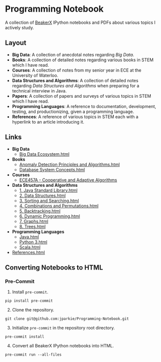 # Programming Notebook

A collection of [BeakerX](http://beakerx.com/) IPython notebooks and PDFs about various topics I actively study.

## Layout

- **Big Data**: A collection of anecdotal notes regarding *Big Data*.
- **Books**: A collection of detailed notes regarding various books in STEM which I have read.
- **Courses**: A collection of notes from my senior year in ECE at the University of Waterloo.
- **Data Structures and Algorithms**: A collection of detailed notes regarding *Data Structures and Algorithms* when preparing for a technical interview in Java.
- **Papers**: A collection of papers and surveys of various topics in STEM which I have read.
- **Programming Languages**: A reference to documentation, development, testing, and productionizing, given a programming language.
- **References**: A reference of various topics in STEM each with a hyperlink to an article introducing it.

## Links

- **Big Data**
	- [Big Data Ecosystem.html](http://jacobpark.me/Programming-Notebook/Big%20Data/Big%20Data%20Ecosystem.html)
- **Books**
	- [Anomaly Detection Principles and Algorithms.html](http://jacobpark.me/Programming-Notebook/Books/Anomaly%20Detection%20Principles%20and%20Algorithms/Anomaly%20Detection%20Principles%20and%20Algorithms.html)
	- [Database System Concepts.html](http://jacobpark.me/Programming-Notebook/Books/Database%20System%20Concepts/Database%20System%20Concepts.html)
- **Courses**
	- [ECE457A - Cooperative and Adaptive Algorithms](http://jacobpark.me/Programming-Notebook/Courses/ECE457A/ECE457A%20Notes.html)
- **Data Structures and Algorithms**
	- [1\. Java Standard Library.html](http://jacobpark.me/Programming-Notebook/Data%20Structures%20and%20Algorithms/1.%20Java%20Standard%20Library.html)
	- [2\. Data Structures.html](http://jacobpark.me/Programming-Notebook/Data%20Structures%20and%20Algorithms/2.%20Data%20Structures.html)
	- [3\. Sorting and Searching.html](http://jacobpark.me/Programming-Notebook/Data%20Structures%20and%20Algorithms/3.%20Sorting%20and%20Searching.html)
	- [4\. Combinations and Permutations.html](http://jacobpark.me/Programming-Notebook/Data%20Structures%20and%20Algorithms/4.%20Combinations%20and%20Permutations.html)
	- [5\. Backtracking.html](http://jacobpark.me/Programming-Notebook/Data%20Structures%20and%20Algorithms/5.%20Backtracking.html)
	- [6\. Dynamic Programming.html](http://jacobpark.me/Programming-Notebook/Data%20Structures%20and%20Algorithms/6.%20Dynamic%20Programming.html)
	- [7\. Graphs.html](http://jacobpark.me/Programming-Notebook/Data%20Structures%20and%20Algorithms/7.%20Graphs.html)
	- [8\. Trees.html](http://jacobpark.me/Programming-Notebook/Data%20Structures%20and%20Algorithms/8.%20Trees.html)
- **Programming Languages**
	- [Java.html](http://jacobpark.me/Programming-Notebook/Programming%20Languages/Java.html)
	- [Python 3.html](http://jacobpark.me/Programming-Notebook/Programming%20Languages/Python%203.html)
	- [Scala.html](http://jacobpark.me/Programming-Notebook/Programming%20Languages/Scala.html)
- [References.html](http://jacobpark.me/Programming-Notebook/References.html)

## Converting Notebooks to HTML

### Pre-Commit

1. Install `pre-commit`.
```
pip install pre-commit
```
2. Clone the repository.
```
git clone git@github.com:jparkie/Programming-Notebook.git
```
3. Initialize `pre-commit` in the repository root directory.
```
pre-commit install
```
4. Convert all BeakerX IPython notebooks into HTML.
```
pre-commit run --all-files
```
